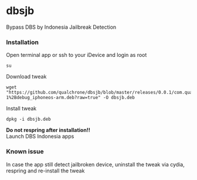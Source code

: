 # dbsjb
Bypass DBS by Indonesia Jailbreak Detection

### Installation
Open terminal app or ssh to your iDevice and login as root
```
su
```

Download tweak 
```
wget "https://github.com/qualchrone/dbsjb/blob/master/releases/0.0.1/com.qualchrone.dbsjb_0.0.1-1%2Bdebug_iphoneos-arm.deb?raw=true" -O dbsjb.deb
```

Install tweak
```
dpkg -i dbsjb.deb
```

**Do not respring after installation!!**<br/>
Launch DBS Indonesia apps

### Known issue
In case the app still detect jailbroken device, uninstall the tweak via cydia, respring and re-install the tweak
